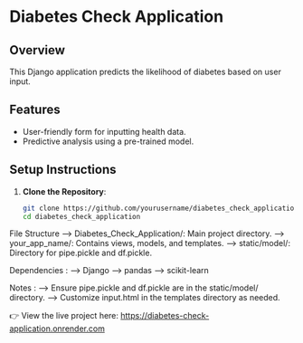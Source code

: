 # Diabetes Check Application

## Overview

This Django application predicts the likelihood of diabetes based on user input.

## Features

- User-friendly form for inputting health data.
- Predictive analysis using a pre-trained model.

## Setup Instructions

1. **Clone the Repository**:
   ```bash
   git clone https://github.com/yourusername/diabetes_check_application.git
   cd diabetes_check_application

File Structure
--> Diabetes_Check_Application/: Main project directory.
--> your_app_name/: Contains views, models, and templates.
--> static/model/: Directory for pipe.pickle and df.pickle.

Dependencies : 
--> Django
--> pandas
--> scikit-learn

Notes : 
--> Ensure pipe.pickle and df.pickle are in the static/model/ directory.
--> Customize input.html in the templates directory as needed.

👉 View the live project here: https://diabetes-check-application.onrender.com
